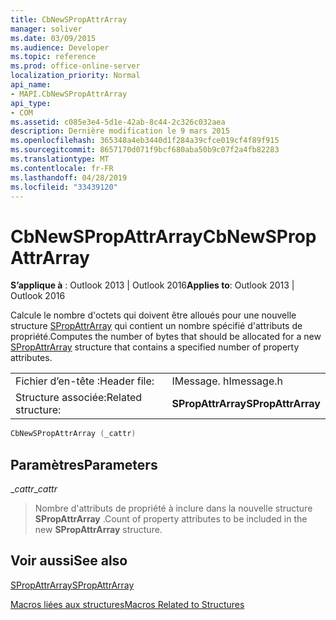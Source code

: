 ```yaml
---
title: CbNewSPropAttrArray
manager: soliver
ms.date: 03/09/2015
ms.audience: Developer
ms.topic: reference
ms.prod: office-online-server
localization_priority: Normal
api_name:
- MAPI.CbNewSPropAttrArray
api_type:
- COM
ms.assetid: c085e3e4-5d1e-42ab-8c44-2c326c032aea
description: Dernière modification le 9 mars 2015
ms.openlocfilehash: 365348a4eb3440d1f284a39cfce019cf4f89f915
ms.sourcegitcommit: 8657170d071f9bcf680aba50b9c07f2a4fb82283
ms.translationtype: MT
ms.contentlocale: fr-FR
ms.lasthandoff: 04/28/2019
ms.locfileid: "33439120"
---
```

# <a name="cbnewspropattrarray"></a><span data-ttu-id="9fd62-103">CbNewSPropAttrArray</span><span class="sxs-lookup"><span data-stu-id="9fd62-103">CbNewSPropAttrArray</span></span>

  
  
<span data-ttu-id="9fd62-104">**S’applique à** : Outlook 2013 | Outlook 2016</span><span class="sxs-lookup"><span data-stu-id="9fd62-104">**Applies to**: Outlook 2013 | Outlook 2016</span></span> 
  
<span data-ttu-id="9fd62-105">Calcule le nombre d'octets qui doivent être alloués pour une nouvelle structure [SPropAttrArray](spropattrarray.md) qui contient un nombre spécifié d'attributs de propriété.</span><span class="sxs-lookup"><span data-stu-id="9fd62-105">Computes the number of bytes that should be allocated for a new [SPropAttrArray](spropattrarray.md) structure that contains a specified number of property attributes.</span></span> 
  
|||
|:-----|:-----|
|<span data-ttu-id="9fd62-106">Fichier d’en-tête :</span><span class="sxs-lookup"><span data-stu-id="9fd62-106">Header file:</span></span>  <br/> |<span data-ttu-id="9fd62-107">IMessage. h</span><span class="sxs-lookup"><span data-stu-id="9fd62-107">Imessage.h</span></span>  <br/> |
|<span data-ttu-id="9fd62-108">Structure associée:</span><span class="sxs-lookup"><span data-stu-id="9fd62-108">Related structure:</span></span>  <br/> |<span data-ttu-id="9fd62-109">**SPropAttrArray**</span><span class="sxs-lookup"><span data-stu-id="9fd62-109">**SPropAttrArray**</span></span> <br/> |
   
```cpp
CbNewSPropAttrArray (_cattr)
```

## <a name="parameters"></a><span data-ttu-id="9fd62-110">Paramètres</span><span class="sxs-lookup"><span data-stu-id="9fd62-110">Parameters</span></span>

 <span data-ttu-id="9fd62-111">__cattr_</span><span class="sxs-lookup"><span data-stu-id="9fd62-111">__cattr_</span></span>
  
> <span data-ttu-id="9fd62-112">Nombre d'attributs de propriété à inclure dans la nouvelle structure **SPropAttrArray** .</span><span class="sxs-lookup"><span data-stu-id="9fd62-112">Count of property attributes to be included in the new **SPropAttrArray** structure.</span></span> 
    
## <a name="see-also"></a><span data-ttu-id="9fd62-113">Voir aussi</span><span class="sxs-lookup"><span data-stu-id="9fd62-113">See also</span></span>



[<span data-ttu-id="9fd62-114">SPropAttrArray</span><span class="sxs-lookup"><span data-stu-id="9fd62-114">SPropAttrArray</span></span>](spropattrarray.md)


[<span data-ttu-id="9fd62-115">Macros liées aux structures</span><span class="sxs-lookup"><span data-stu-id="9fd62-115">Macros Related to Structures</span></span>](macros-related-to-structures.md)

